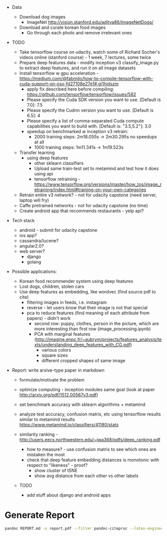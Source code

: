 - Data
  - Download dog images
	- ImageNet http://vision.stanford.edu/aditya86/ImageNetDogs/
  - Download and curate korean food images
	- Go through each photo and remove irrelevant ones

- TODO
  - Take tensorflow course on udacity, watch some of Richard Socher's videos online (stanford course) - 1 week, 7 lectures, some twice
  - Prepare deep features data - modify inception v3 classify_image.py to extract deep features, and run it on all image datasets
  - Install tensorflow w gpu acceleration - https://medium.com/@fabmilo/how-to-compile-tensorflow-with-cuda-support-on-osx-fd27108e27e1#.gi1hidszm
	- apply fix described here before compiling: https://github.com/tensorflow/tensorflow/issues/582
	- Please specify the Cuda SDK version you want to use. [Default is 7.0]: 7.5
	- Please specify the Cudnn version you want to use. [Default is 6.5]: 4
	- Please specify a list of comma-separated Cuda compute capabilities you want to build with. [Default is: "3.5,5.2"]: 3.0
	- speedup on benchmarked w inception v3 retrain:
	  - 2000 training steps: 2m18.055s -> 2m30.295s no speedups at all
	  - 1000 training steps: 1m11.341s -> 1m19.523s
  - Transfer learning
	- using deep features
	  - other sklearn classifiers
	  - Upload same train-test set to metamind and test how it does using api
	  - tensorflow retraining - https://www.tensorflow.org/versions/master/how_tos/image_retraining/index.html#training-on-your-own-categories
  - Retrain entire v3 network? - not for udacity capstone (need server, laptop will fry)
  - Caffe pretrained networks - not for udacity capstone (no time)
  - Create android app that recommends restaurants - yelp api?

- Tech stack
  - android - submit for udacity capstone
  - ios app?
  - cassandra/lucene?
  - angular2.0?
  - web server?
	- django
	- golang

- Possible applications:
  - Korean food recommender system using deep features
  - Lost dogs, children, stolen cars
  - Use deep features as embedding, like wordvec (find source pdf to cite)
	- filtering images in feeds, i.e. instagram
	- reverse - let users know that their image is not that special
	- pca to reduce features (find meaning of each attribute from papers) - didn't work
	  - second row: puppy, clothes, person in the picture, which are more interesting than first row (image_processing.ipynb)
	  - PCA with marginal features (http://imagine.enpc.fr/~aubrym/projects/features_analysis/texts/understanding_deep_features_with_CG.pdf)
		- various colors
		- square sizes
		- different cropped shapes of same image

- Report: write arxive-type paper in markdown
  - formulate/motivate the problem
  - optimize computing - inception modules same goal (look at paper http://arxiv.org/pdf/1512.00567v3.pdf)
  - set benchmark accuracy with sklearn algorithms + metamind
  - analyze test accuracy, confusion matrix, etc using tensorflow results similar to metamind results https://www.metamind.io/classifiers/41180/stats
  - similarity ranking - http://users.eecs.northwestern.edu/~jwa368/pdfs/deep_ranking.pdf
	- how to measure? - use confusion matrix to see which ones are mistaken the most
	- check that deep feature embedding distances is monotonic with respect to "likeness" - proof?
		- show cluster of tSNE
		- show avg distance from each other vs other labels

  - TODO
    - add stuff about django and android apps


# Generate Report

``` bash
pandoc REPORT.md -o report.pdf --filter pandoc-citeproc --latex-engine=xelatex
```
